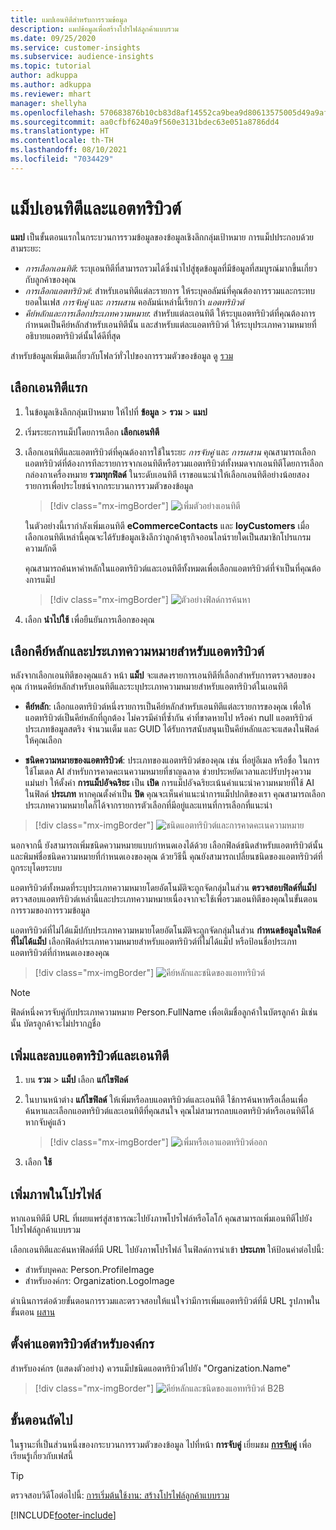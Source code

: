 ```yaml
---
title: แมปเอนทิตีสำหรับการรวมข้อมูล
description: แมปข้อมูลเพื่อสร้างโปรไฟล์ลูกค้าแบบรวม
ms.date: 09/25/2020
ms.service: customer-insights
ms.subservice: audience-insights
ms.topic: tutorial
author: adkuppa
ms.author: adkuppa
ms.reviewer: mhart
manager: shellyha
ms.openlocfilehash: 570683876b10cb83d8af14552ca9bea9d80613575005d49a9af37cc16b8e75c9
ms.sourcegitcommit: aa0cfbf6240a9f560e3131bdec63e051a8786dd4
ms.translationtype: HT
ms.contentlocale: th-TH
ms.lasthandoff: 08/10/2021
ms.locfileid: "7034429"
---
```

# <a name="map-entities-and-attributes"></a>แม็ปเอนทิตีและแอตทริบิวต์

**แมป** เป็นขั้นตอนแรกในกระบวนการรวมข้อมูลของข้อมูลเชิงลึกกลุ่มเป้าหมาย การแม็ปประกอบด้วยสามระยะ:

- *การเลือกเอนทิตี*: ระบุเอนทิตีที่สามารถรวมได้ซึ่งนำไปสู่ชุดข้อมูลที่มีข้อมูลที่สมบูรณ์มากขึ้นเกี่ยวกับลูกค้าของคุณ
- *การเลือกแอตทริบิวต์*: สำหรับเอนทิตีแต่ละรายการ ให้ระบุคอลัมน์ที่คุณต้องการรวมและกระทบยอดในเฟส *การจับคู่* และ *การผสาน* คอลัมน์เหล่านี้เรียกว่า *แอตทริบิวต์*
- *คีย์หลักและการเลือกประเภทความหมาย*: สำหรับแต่ละเอนทิตี ให้ระบุแอตทริบิวต์ที่คุณต้องการกำหนดเป็นคีย์หลักสำหรับเอนทิตีนั้น และสำหรับแต่ละแอตทริบิวต์ ให้ระบุประเภทความหมายที่อธิบายแอตทริบิวต์นั้นได้ดีที่สุด

สำหรับข้อมูลเพิ่มเติมเกี่ยวกับโฟลว์ทั่วไปของการรวมตัวของข้อมูล ดู [รวม](data-unification.md)

## <a name="select-the-first-entities"></a>เลือกเอนทิตีแรก

1. ในข้อมูลเชิงลึกกลุ่มเป้าหมาย ให้ไปที่ **ข้อมูล** > **รวม** > **แมป**

2. เริ่มระยะการแม็ปโดยการเลือก **เลือกเอนทิตี**

3. เลือกเอนทิตีและแอตทริบิวต์ที่คุณต้องการใช้ในระยะ *การจับคู่* และ *การผสาน* คุณสามารถเลือกแอตทริบิวต์ที่ต้องการทีละรายการจากเอนทิตีหรือรวมแอตทริบิวต์ทั้งหมดจากเอนทิตีโดยการเลือกกล่องกาเครื่องหมาย **รวมทุกฟิลด์** ในระดับเอนทิตี เราขอแนะนำให้เลือกเอนทิตีอย่างน้อยสองรายการเพื่อประโยชน์จากกระบวนการรวมตัวของข้อมูล

   > [!div class="mx-imgBorder"]
   > ![เพิ่มตัวอย่างเอนทิตี](media/data-manager-configure-map-add-entities-example.png "เพิ่มตัวอย่างเอนทิตี")

   ในตัวอย่างนี้เรากำลังเพิ่มเอนทิตี **eCommerceContacts** และ **loyCustomers** เมื่อเลือกเอนทิตีเหล่านี้คุณจะได้รับข้อมูลเชิงลึกว่าลูกค้าธุรกิจออนไลน์รายใดเป็นสมาชิกโปรแกรมความภักดี
   
   คุณสามารถค้นหาคำหลักในแอตทริบิวต์และเอนทิตีทั้งหมดเพื่อเลือกแอตทริบิวต์ที่จำเป็นที่คุณต้องการแม็ป
   
     > [!div class="mx-imgBorder"]
   > ![ตัวอย่างฟิลด์การค้นหา](media/data-manager-configure-map-search-fields-example.png "ตัวอย่างฟิลด์การค้นหา")

4. เลือก **นำไปใช้** เพื่อยืนยันการเลือกของคุณ

## <a name="select-primary-key-and-semantic-type-for-attributes"></a>เลือกคีย์หลักและประเภทความหมายสำหรับแอตทริบิวต์

หลังจากเลือกเอนทิตีของคุณแล้ว หน้า **แม็ป** จะแสดงรายการเอนทิตีที่เลือกสำหรับการตรวจสอบของคุณ กำหนดคีย์หลักสำหรับเอนทิตีและระบุประเภทความหมายสำหรับแอตทริบิวต์ในเอนทิตี

- **คีย์หลัก**: เลือกแอตทริบิวต์หนึ่งรายการเป็นคีย์หลักสำหรับเอนทิตีแต่ละรายการของคุณ เพื่อให้แอตทริบิวต์เป็นคีย์หลักที่ถูกต้อง ไม่ควรมีค่าที่ซ้ำกัน ค่าที่ขาดหายไป หรือค่า null แอตทริบิวต์ประเภทข้อมูลสตริง จำนวนเต็ม และ GUID ได้รับการสนับสนุนเป็นคีย์หลักและจะแสดงในฟิลด์ให้คุณเลือก

- **ชนิดความหมายของแอตทริบิวต์**: ประเภทของแอตทริบิวต์ของคุณ เช่น ที่อยู่อีเมล หรือชื่อ ในการใช้โมเดล AI สำหรับการคาดคะเนความหมายที่ชาญฉลาด ช่วยประหยัดเวลาและปรับปรุงความแม่นยำ ให้ตั้งค่า **การแม็ปอัจฉริยะ** เป็น **เปิด** การแม็ปอัจฉริยะเน้นคำแนะนำความหมายที่ใช้ AI ในฟิลด์ **ประเภท** หากคุณตั้งค่าเป็น **ปิด** คุณจะเห็นคำแนะนำการแม็ปปกติของเรา คุณสามารถเลือกประเภทความหมายใดก็ได้จากรายการตัวเลือกที่มีอยู่และแทนที่การเลือกที่แนะนำ

> [!div class="mx-imgBorder"]
> ![ชนิดแอตทริบิวต์และการคาดคะเนความหมาย](media/data-manager-configure-map-add-attributes-semantic-prediction.png "ประเภทแอตทริบิวต์และการคาดคะเนความหมาย")

นอกจากนี้ ยังสามารถเพิ่มชนิดความหมายแบบกำหนดเองได้ด้วย เลือกฟิลด์ชนิดสำหรับแอตทริบิวต์นั้น และพิมพ์ชื่อชนิดความหมายที่กำหนดเองของคุณ ด้วยวิธีนี้ คุณยังสามารถเปลี่ยนชนิดของแอตทริบิวต์ที่ถูกระบุโดยระบบ

แอตทริบิวต์ทั้งหมดที่ระบุประเภทความหมายโดยอัตโนมัติจะถูกจัดกลุ่มในส่วน **ตรวจสอบฟิลด์ที่แม็ป** ตรวจสอบแอตทริบิวต์เหล่านี้และประเภทความหมายเนื่องจากจะใช้เพื่อรวมเอนทิตีของคุณในขั้นตอนการรวมของการรวมข้อมูล

แอตทริบิวต์ที่ไม่ได้แม็ปกับประเภทความหมายโดยอัตโนมัติจะถูกจัดกลุ่มในส่วน **กำหนดข้อมูลในฟิลด์ที่ไม่ได้แม็ป** เลือกฟิลด์ประเภทความหมายสำหรับแอตทริบิวต์ที่ไม่ได้แม็ป หรือป้อนชื่อประเภทแอตทริบิวต์ที่กำหนดเองของคุณ

> [!div class="mx-imgBorder"]
> ![คีย์หลักและชนิดของแอททริบิวต์](media/data-manager-configure-map-add-attributes.png "คีย์หลักและชนิดของแอททริบิวต์")

> [!NOTE]
> ฟิลด์หนึ่งควรจับคู่กับประเภทความหมาย Person.FullName เพื่อเติมชื่อลูกค้าในบัตรลูกค้า มิเช่นนั้น บัตรลูกค้าจะไม่ปรากฏชื่อ 

## <a name="add-and-remove-attributes-and-entities"></a>เพิ่มและลบแอตทริบิวต์และเอนทิตี

1. บน **รวม** > **แม็ป** เลือก **แก้ไขฟิลด์**

2. ในบานหน้าต่าง **แก้ไขฟิลด์** ให้เพิ่มหรือลบแอตทริบิวต์และเอนทิตี ใช้การค้นหาหรือเลื่อนเพื่อค้นหาและเลือกแอตทริบิวต์และเอนทิตีที่คุณสนใจ คุณไม่สามารถลบแอตทริบิวต์หรือเอนทิตีได้หากจับคู่แล้ว

   > [!div class="mx-imgBorder"]
   > ![เพิ่มหรือเอาแอตทริบิวต์ออก](media/configure-data-map-edit.png "เพิ่มหรือเอาแอตทริบิวต์ออก")

3. เลือก **ใช้**

## <a name="add-images-to-profiles"></a>เพิ่มภาพในโปรไฟล์

หากเอนทิตีมี URL ที่เผยแพร่สู่สาธารณะไปยังภาพโปรไฟล์หรือโลโก้ คุณสามารถเพิ่มเอนทิตีไปยังโปรไฟล์ลูกค้าแบบรวม

เลือกเอนทิตีและค้นหาฟิลด์ที่มี URL ไปยังภาพโปรไฟล์ ในฟิลด์การนำเข้า **ประเภท** ให้ป้อนค่าต่อไปนี้: 
- สำหรับบุคคล: Person.ProfileImage
- สำหรับองค์กร: Organization.LogoImage

ดำเนินการต่อด้วยขั้นตอนการรวมและตรวจสอบให้แน่ใจว่ามีการเพิ่มแอตทริบิวต์ที่มี URL รูปภาพในขั้นตอน [ผสาน](merge-entities.md)

## <a name="set-attributes-for-organizations"></a>ตั้งค่าแอตทริบิวต์สำหรับองค์กร

สำหรับองค์กร (แสดงตัวอย่าง) ควรแม็ปชนิดแอตทริบิวต์ไปยัง "Organization.Name"
> [!div class="mx-imgBorder"]
> ![คีย์หลักและชนิดของแอททริบิวต์ B2B](media/configure-data-map-edit-b2b.png "คีย์หลักและชนิดของแอททริบิวต์ B2B")

## <a name="next-step"></a>ขั้นตอนถัดไป

ในฐานะที่เป็นส่วนหนึ่งของกระบวนการรวมตัวของข้อมูล ไปที่หน้า **การจับคู่** เยี่ยมชม [**การจับคู่**](match-entities.md) เพื่อเรียนรู้เกี่ยวกับเฟสนี้

> [!TIP]
> ตรวจสอบวิดีโอต่อไปนี้: [การเริ่มต้นใช้งาน: สร้างโปรไฟล์ลูกค้าแบบรวม](https://youtu.be/oBfGEhucAxs)


[!INCLUDE[footer-include](../includes/footer-banner.md)]